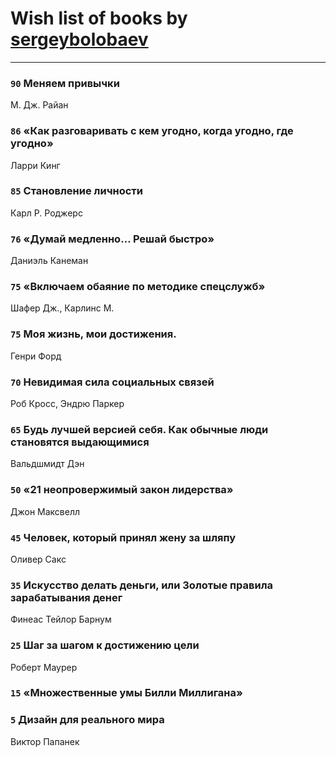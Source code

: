 # Wish list of books by [sergeybolobaev](http://vk.com/id37918255)
---

### `90` Меняем привычки
М. Дж. Райан

### `86` «Как разговаривать с кем угодно, когда угодно, где угодно»
Ларри Кинг

### `85` Становление личности
Карл Р. Роджерс

### `76` «Думай медленно… Решай быстро»
Даниэль Канеман

### `75` «Включаем обаяние по методике спецслужб»
Шафер Дж., Карлинс М.

### `75` Моя жизнь, мои достижения.
Генри Форд

### `70` Невидимая сила социальных связей
Роб Кросс, Эндрю Паркер

### `65` Будь лучшей версией себя. Как обычные люди становятся выдающимися
Вальдшмидт Дэн

### `50` «21 неопровержимый закон лидерства»
Джон Максвелл

### `45` Человек, который принял жену за шляпу
Оливер Сакс

### `35` Искусство делать деньги, или Золотые правила зарабатывания денег
Финеас Тейлор Барнум

### `25` Шаг за шагом к достижению цели
Роберт Маурер

### `15` «Множественные умы Билли Миллигана»

### `5` Дизайн для реального мира
Виктор Папанек

